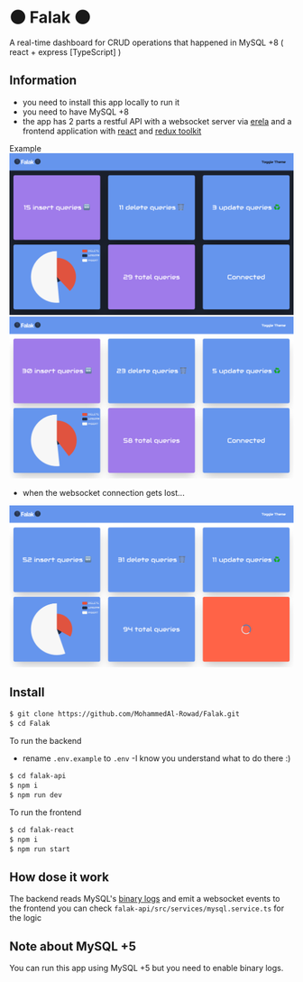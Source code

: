 # 🌑 Falak 🌑
A real-time dashboard for CRUD operations that happened in MySQL +8 ( react + express [TypeScript] )

## Information

- you need to install this app locally to run it
- you need to have MySQL +8
- the app has 2 parts a restful API with a websocket server via [erela](https://mohammedal-rowad.github.io/Erela/#/) and a frontend application with [react](https://reactjs.org/) and [redux toolkit](https://redux-toolkit.js.org/)

Example
<img src="example01.png">
<img src="example02.png">
- when the websocket connection gets lost...

<img src="example03.png">

## Install

```bash
$ git clone https://github.com/MohammedAl-Rowad/Falak.git
$ cd Falak
```

To run the backend 
- rename `.env.example` to `.env` -I know you understand what to do there :)

```bash
$ cd falak-api
$ npm i
$ npm run dev
```

To run the frontend

```bash
$ cd falak-react
$ npm i
$ npm run start
```


## How dose it work
The backend reads MySQL's [binary logs](https://dev.mysql.com/doc/internals/en/binary-log-overview.html) and emit a websocket events to the frontend you can check `falak-api/src/services/mysql.service.ts` for the logic 

## Note about MySQL +5
You can run this app using MySQL +5 but you need to enable binary logs.